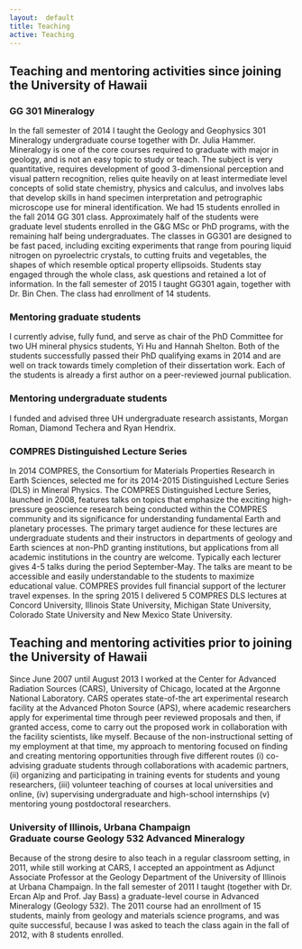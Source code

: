 ```yaml
---
layout:  default
title: Teaching
active: Teaching
---
```


<h2>Teaching and mentoring activities since joining the University of Hawaii </h2>
<h3>GG 301 Mineralogy</h3>
In the fall semester of 2014 I taught the Geology and Geophysics 301 Mineralogy undergraduate course together with Dr. Julia Hammer. Mineralogy is one of the core courses required to graduate with major in geology, and is not an easy topic to study or teach. The subject is very quantitative, requires development of good 3-dimensional perception and visual pattern recognition, relies quite heavily on at least intermediate level concepts of solid state chemistry, physics and calculus, and involves labs that develop skills in hand specimen interpretation and petrographic microscope use for mineral identification. We had 15 students enrolled in the fall 2014 GG 301 class. Approximately half of the students were graduate level students enrolled in the G&G MSc or PhD programs, with the remaining half being undergraduates. 
The classes in GG301 are designed to be fast paced, including exciting experiments that range from pouring liquid nitrogen on pyroelectric crystals, to cutting fruits and vegetables, the shapes of which resemble optical property ellipsoids. Students stay engaged through the whole class, ask questions and retained a lot of information. 
In the fall semester of 2015 I taught GG301 again, together with Dr. Bin Chen. The class had enrollment of 14 students.
<h3>Mentoring graduate students</h3>
I currently advise, fully fund, and serve as chair of the PhD Committee for two UH mineral physics students, Yi Hu and Hannah Shelton. Both of the students successfully passed their PhD qualifying exams in 2014 and are well on track towards timely completion of their dissertation work. Each of the students is already a first author on a peer-reviewed journal publication.  
<h3>Mentoring undergraduate students</h3>
I funded and advised three UH undergraduate research assistants, Morgan Roman, Diamond Techera and Ryan Hendrix.
<h3>COMPRES Distinguished Lecture Series</h3>
In 2014 COMPRES, the Consortium for Materials Properties Research in Earth Sciences, selected me for its 2014-2015 Distinguished Lecture Series (DLS) in Mineral Physics. The COMPRES Distinguished Lecture Series, launched in 2008, features talks on topics that emphasize the exciting high-pressure geoscience research being conducted within the COMPRES community and its significance for understanding fundamental Earth and planetary processes. The primary target audience for these lectures are undergraduate students and their instructors in departments of geology and Earth sciences at non-PhD granting institutions, but applications from all academic institutions in the country are welcome. Typically each lecturer gives 4-5 talks during the period September-May. The talks are meant to be accessible and easily understandable to the students to maximize educational value. COMPRES provides full financial support of the lecturer travel expenses. In the spring 2015 I delivered 5 COMPRES DLS lectures at Concord University, Illinois State University, Michigan State University, Colorado State University and New Mexico State University. 

<h2>Teaching and mentoring activities prior to joining the University of Hawaii</h2>
Since June 2007 until August 2013 I worked at the Center for Advanced Radiation Sources (CARS), University of Chicago, located at the Argonne National Laboratory. CARS operates state-of-the art experimental research facility at the Advanced Photon Source (APS), where academic researchers apply for experimental time through peer reviewed proposals and then, if granted access, come to carry out the proposed work in collaboration with the facility scientists, like myself. Because of the non-instructional setting of my employment at that time, my approach to mentoring focused on finding and creating mentoring opportunities through five different routes (i) co-advising graduate students through collaborations with academic partners, (ii) organizing and participating in training events for students and young researchers, (iii) volunteer teaching of courses at local universities and online, (iv) supervising undergraduate and high-school internships (v) mentoring young postdoctoral researchers. 

<h3>University of Illinois, Urbana Champaign
<br>
Graduate course Geology 532 Advanced Mineralogy</h3>
Because of the strong desire to also teach in a regular classroom setting, in 2011, while still working at CARS, I accepted an appointment as Adjunct Associate Professor at the Geology Department of the University of Illinois at Urbana Champaign. In the fall semester of 2011 I taught (together with Dr. Ercan Alp and Prof. Jay Bass) a graduate-level course in Advanced Mineralogy (Geology 532).  The 2011 course had an enrollment of 15 students, mainly from geology and materials science programs, and was quite successful, because I was asked to teach the class again in the fall of 2012, with 8 students enrolled. 



